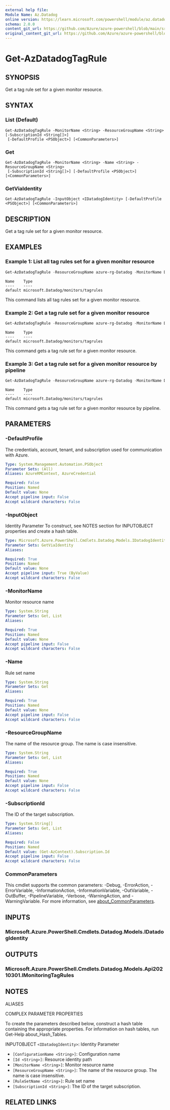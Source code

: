```yaml
---
external help file: 
Module Name: Az.Datadog
online version: https://learn.microsoft.com/powershell/module/az.datadog/get-azdatadogtagrule
schema: 2.0.0
content_git_url: https://github.com/Azure/azure-powershell/blob/main/src/Datadog/help/Get-AzDatadogTagRule.md
original_content_git_url: https://github.com/Azure/azure-powershell/blob/main/src/Datadog/help/Get-AzDatadogTagRule.md
---
```


# Get-AzDatadogTagRule

## SYNOPSIS
Get a tag rule set for a given monitor resource.

## SYNTAX

### List (Default)
```
Get-AzDatadogTagRule -MonitorName <String> -ResourceGroupName <String> [-SubscriptionId <String[]>]
 [-DefaultProfile <PSObject>] [<CommonParameters>]
```

### Get
```
Get-AzDatadogTagRule -MonitorName <String> -Name <String> -ResourceGroupName <String>
 [-SubscriptionId <String[]>] [-DefaultProfile <PSObject>] [<CommonParameters>]
```

### GetViaIdentity
```
Get-AzDatadogTagRule -InputObject <IDatadogIdentity> [-DefaultProfile <PSObject>] [<CommonParameters>]
```

## DESCRIPTION
Get a tag rule set for a given monitor resource.

## EXAMPLES

### Example 1: List all tag rules set for a given monitor resource
```powershell
Get-AzDatadogTagRule -ResourceGroupName azure-rg-Datadog -MonitorName Datadog
```

```output
Name    Type
----    ----
default microsoft.Datadog/monitors/tagrules
```

This command lists all tag rules set for a given monitor resource.

### Example 2: Get a tag rule set for a given monitor resource
```powershell
Get-AzDatadogTagRule -ResourceGroupName azure-rg-Datadog -MonitorName Datadog -Name 'default'
```

```output
Name    Type
----    ----
default microsoft.Datadog/monitors/tagrules
```

This command gets a tag rule set for a given monitor resource.

### Example 3: Get a tag rule set for a given monitor resource by pipeline
```powershell
Get-AzDatadogTagRule -ResourceGroupName azure-rg-Datadog -MonitorName Datadog -Name 'default' | Get-AzDatadogTagRule
```

```output
Name    Type
----    ----
default microsoft.Datadog/monitors/tagrules
```

This command gets a tag rule set for a given monitor resource by pipeline.

## PARAMETERS

### -DefaultProfile
The credentials, account, tenant, and subscription used for communication with Azure.

```yaml
Type: System.Management.Automation.PSObject
Parameter Sets: (All)
Aliases: AzureRMContext, AzureCredential

Required: False
Position: Named
Default value: None
Accept pipeline input: False
Accept wildcard characters: False
```

### -InputObject
Identity Parameter
To construct, see NOTES section for INPUTOBJECT properties and create a hash table.

```yaml
Type: Microsoft.Azure.PowerShell.Cmdlets.Datadog.Models.IDatadogIdentity
Parameter Sets: GetViaIdentity
Aliases:

Required: True
Position: Named
Default value: None
Accept pipeline input: True (ByValue)
Accept wildcard characters: False
```

### -MonitorName
Monitor resource name

```yaml
Type: System.String
Parameter Sets: Get, List
Aliases:

Required: True
Position: Named
Default value: None
Accept pipeline input: False
Accept wildcard characters: False
```

### -Name
Rule set name

```yaml
Type: System.String
Parameter Sets: Get
Aliases:

Required: True
Position: Named
Default value: None
Accept pipeline input: False
Accept wildcard characters: False
```

### -ResourceGroupName
The name of the resource group.
The name is case insensitive.

```yaml
Type: System.String
Parameter Sets: Get, List
Aliases:

Required: True
Position: Named
Default value: None
Accept pipeline input: False
Accept wildcard characters: False
```

### -SubscriptionId
The ID of the target subscription.

```yaml
Type: System.String[]
Parameter Sets: Get, List
Aliases:

Required: False
Position: Named
Default value: (Get-AzContext).Subscription.Id
Accept pipeline input: False
Accept wildcard characters: False
```

### CommonParameters
This cmdlet supports the common parameters: -Debug, -ErrorAction, -ErrorVariable, -InformationAction, -InformationVariable, -OutVariable, -OutBuffer, -PipelineVariable, -Verbose, -WarningAction, and -WarningVariable. For more information, see [about_CommonParameters](http://go.microsoft.com/fwlink/?LinkID=113216).

## INPUTS

### Microsoft.Azure.PowerShell.Cmdlets.Datadog.Models.IDatadogIdentity

## OUTPUTS

### Microsoft.Azure.PowerShell.Cmdlets.Datadog.Models.Api20210301.IMonitoringTagRules

## NOTES

ALIASES

COMPLEX PARAMETER PROPERTIES

To create the parameters described below, construct a hash table containing the appropriate properties. For information on hash tables, run Get-Help about_Hash_Tables.


INPUTOBJECT `<IDatadogIdentity>`: Identity Parameter
  - `[ConfigurationName <String>]`: Configuration name
  - `[Id <String>]`: Resource identity path
  - `[MonitorName <String>]`: Monitor resource name
  - `[ResourceGroupName <String>]`: The name of the resource group. The name is case insensitive.
  - `[RuleSetName <String>]`: Rule set name
  - `[SubscriptionId <String>]`: The ID of the target subscription.

## RELATED LINKS

